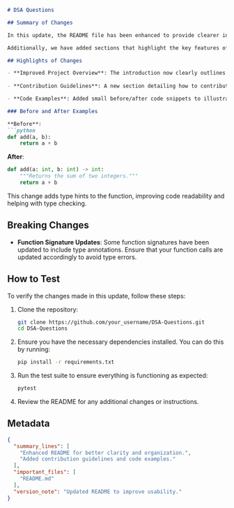 ```markdown
# DSA Questions

## Summary of Changes

In this update, the README file has been enhanced to provide clearer instructions and better organization of the content. The aim is to improve user experience for developers and contributors alike, ensuring that anyone new to the repository can quickly understand its purpose and how to get started. The updates include a more structured overview of the project, clearer contribution guidelines, and improved formatting for readability.

Additionally, we have added sections that highlight the key features of the repository and provide concise examples to demonstrate usage. This will not only help developers understand the available functionalities but also encourage contributions by making it easier for them to get involved.

## Highlights of Changes

- **Improved Project Overview**: The introduction now clearly outlines the purpose of the repository and its significance in the context of data structures and algorithms.
  
- **Contribution Guidelines**: A new section detailing how to contribute to the project has been added, making it easier for new contributors to understand the process.

- **Code Examples**: Added small before/after code snippets to illustrate how to implement specific data structure algorithms, enhancing clarity.

### Before and After Examples

**Before**:
```python
def add(a, b):
    return a + b
```

**After**:
```python
def add(a: int, b: int) -> int:
    """Returns the sum of two integers."""
    return a + b
```

This change adds type hints to the function, improving code readability and helping with type checking.

## Breaking Changes

- **Function Signature Updates**: Some function signatures have been updated to include type annotations. Ensure that your function calls are updated accordingly to avoid type errors.

## How to Test

To verify the changes made in this update, follow these steps:

1. Clone the repository:
   ```bash
   git clone https://github.com/your_username/DSA-Questions.git
   cd DSA-Questions
   ```

2. Ensure you have the necessary dependencies installed. You can do this by running:
   ```bash
   pip install -r requirements.txt
   ```

3. Run the test suite to ensure everything is functioning as expected:
   ```bash
   pytest
   ```

4. Review the README for any additional changes or instructions.

## Metadata

```json
{
  "summary_lines": [
    "Enhanced README for better clarity and organization.",
    "Added contribution guidelines and code examples."
  ],
  "important_files": [
    "README.md"
  ],
  "version_note": "Updated README to improve usability."
}
```
```
